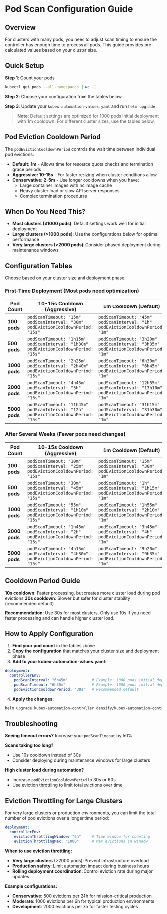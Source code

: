 # Pod Scan Configuration Guide

## Overview

For clusters with many pods, you need to adjust scan timing to ensure the controller has enough time to process all pods. This guide provides pre-calculated values based on your cluster size.

## Quick Setup

**Step 1**: Count your pods
```bash
kubectl get pods --all-namespaces | wc -l
```

**Step 2**: Choose your configuration from the tables below

**Step 3**: Update your `kubex-automation-values.yaml` and run `helm upgrade`

> **Note**: Default settings are optimized for 1000 pods initial deployment with 1m cooldown. For different cluster sizes, use the tables below.

## Pod Eviction Cooldown Period

The `podEvictionCooldownPeriod` controls the wait time between individual pod evictions:

- **Default: 1m** - Allows time for resource quota checks and termination grace periods
- **Aggressive: 10-15s** - For faster resizing when cluster conditions allow
- **Conservative: 2-5m** - Use longer cooldowns when you have:
  - Large container images with no image cache
  - Heavy cluster load or slow API server responses
  - Complex termination procedures

## When Do You Need This?

- **Most clusters (≤1000 pods)**: Default settings work well for initial deployment
- **Large clusters (>1000 pods)**: Use the configurations below for optimal performance
- **Very large clusters (>2000 pods)**: Consider phased deployment during maintenance windows

## Configuration Tables

Choose based on your cluster size and deployment phase:

### First-Time Deployment (Most pods need optimization)

| Pod Count | 10-15s Cooldown (Aggressive) | 1m Cooldown (Default) | 2-5m Cooldown (Conservative) |
|-----------|------------------------------|------------------------|-------------------------------|
| **100 pods** | `podScanTimeout: "15m"`<br>`podScanInterval: "30m"`<br>`podEvictionCooldownPeriod: "15s"` | `podScanTimeout: "45m"`<br>`podScanInterval: "1h"`<br>`podEvictionCooldownPeriod: "1m"` | `podScanTimeout: "1h15m"`<br>`podScanInterval: "1h30m"`<br>`podEvictionCooldownPeriod: "3m"` |
| **500 pods** | `podScanTimeout: "1h15m"`<br>`podScanInterval: "1h30m"`<br>`podEvictionCooldownPeriod: "15s"` | `podScanTimeout: "3h20m"`<br>`podScanInterval: "3h35m"`<br>`podEvictionCooldownPeriod: "1m"` | `podScanTimeout: "8h45m"`<br>`podScanInterval: "9h"`<br>`podEvictionCooldownPeriod: "3m"` |
| **1000 pods** | `podScanTimeout: "2h25m"`<br>`podScanInterval: "2h40m"`<br>`podEvictionCooldownPeriod: "15s"` | `podScanTimeout: "6h30m"`<br>`podScanInterval: "6h45m"`<br>`podEvictionCooldownPeriod: "1m"` | `podScanTimeout: "17h15m"`<br>`podScanInterval: "17h30m"`<br>`podEvictionCooldownPeriod: "3m"` |
| **2000 pods** | `podScanTimeout: "4h45m"`<br>`podScanInterval: "5h"`<br>`podEvictionCooldownPeriod: "15s"` | `podScanTimeout: "12h55m"`<br>`podScanInterval: "13h10m"`<br>`podEvictionCooldownPeriod: "1m"` | `podScanTimeout: "34h15m"`<br>`podScanInterval: "34h30m"`<br>`podEvictionCooldownPeriod: "3m"` |
| **5000 pods** | `podScanTimeout: "11h45m"`<br>`podScanInterval: "12h"`<br>`podEvictionCooldownPeriod: "15s"` | `podScanTimeout: "31h15m"`<br>`podScanInterval: "31h30m"`<br>`podEvictionCooldownPeriod: "1m"` | Use eviction throttling instead |

### After Several Weeks (Fewer pods need changes)

| Pod Count | 10-15s Cooldown (Aggressive) | 1m Cooldown (Default) | 2-5m Cooldown (Conservative) |
|-----------|------------------------------|------------------------|-------------------------------|
| **100 pods** | `podScanTimeout: "10m"`<br>`podScanInterval: "25m"`<br>`podEvictionCooldownPeriod: "15s"` | `podScanTimeout: "15m"`<br>`podScanInterval: "30m"`<br>`podEvictionCooldownPeriod: "1m"` | `podScanTimeout: "30m"`<br>`podScanInterval: "45m"`<br>`podEvictionCooldownPeriod: "3m"` |
| **500 pods** | `podScanTimeout: "30m"`<br>`podScanInterval: "45m"`<br>`podEvictionCooldownPeriod: "15s"` | `podScanTimeout: "1h"`<br>`podScanInterval: "1h15m"`<br>`podEvictionCooldownPeriod: "1m"` | `podScanTimeout: "2h45m"`<br>`podScanInterval: "3h"`<br>`podEvictionCooldownPeriod: "3m"` |
| **1000 pods** | `podScanTimeout: "55m"`<br>`podScanInterval: "1h10m"`<br>`podEvictionCooldownPeriod: "15s"` | `podScanTimeout: "1h55m"`<br>`podScanInterval: "2h10m"`<br>`podEvictionCooldownPeriod: "1m"` | `podScanTimeout: "5h20m"`<br>`podScanInterval: "5h35m"`<br>`podEvictionCooldownPeriod: "3m"` |
| **2000 pods** | `podScanTimeout: "1h45m"`<br>`podScanInterval: "2h"`<br>`podEvictionCooldownPeriod: "15s"` | `podScanTimeout: "3h45m"`<br>`podScanInterval: "4h"`<br>`podEvictionCooldownPeriod: "1m"` | `podScanTimeout: "10h30m"`<br>`podScanInterval: "10h45m"`<br>`podEvictionCooldownPeriod: "3m"` |
| **5000 pods** | `podScanTimeout: "4h15m"`<br>`podScanInterval: "4h30m"`<br>`podEvictionCooldownPeriod: "15s"` | `podScanTimeout: "9h20m"`<br>`podScanInterval: "9h35m"`<br>`podEvictionCooldownPeriod: "1m"` | Use eviction throttling instead |

## Cooldown Period Guide

**10s cooldown**: Faster processing, but creates more cluster load during pod evictions
**30s cooldown**: Slower but safer for cluster stability (recommended default)

**Recommendation**: Use 30s for most clusters. Only use 10s if you need faster processing and can handle higher cluster load.

## How to Apply Configuration

1. **Find your pod count** in the tables above
2. **Copy the configuration** that matches your cluster size and deployment phase  
3. **Add to your kubex-automation-values.yaml**:

```yaml
deployment:
  controllerEnv:
    podScanInterval: "6h45m"           # Example: 1000 pods initial deployment
    podScanTimeout: "6h30m"            # Example: 1000 pods initial deployment
    podEvictionCooldownPeriod: "30s"   # Recommended default
```

4. **Apply the changes**:
```bash
helm upgrade kubex-automation-controller densify/kubex-automation-controller -n kubex -f kubex-automation-values.yaml
```

## Troubleshooting

**Seeing timeout errors?** Increase your `podScanTimeout` by 50%

**Scans taking too long?** 
- Use 10s cooldown instead of 30s
- Consider deploying during maintenance windows for large clusters

**High cluster load during automation?** 
- Increase `podEvictionCooldownPeriod` to 30s or 60s
- Use eviction throttling to limit total evictions over time

## Eviction Throttling for Large Clusters

For very large clusters or production environments, you can limit the total number of pod evictions over a longer time period:

```yaml
deployment:
  controllerEnv:
    evictionThrottlingWindow: "6h"     # Time window for counting
    evictionThrottlingMax: "1000"      # Max evictions in window
```

**When to use eviction throttling:**
- **Very large clusters** (>2000 pods): Prevent infrastructure overload
- **Production safety**: Limit automation impact during business hours  
- **Rolling deployment coordination**: Control eviction rate during major updates

**Example configurations:**
- **Conservative**: 500 evictions per 24h for mission-critical production
- **Moderate**: 1000 evictions per 6h for typical production environments
- **Development**: 2000 evictions per 3h for faster testing cycles